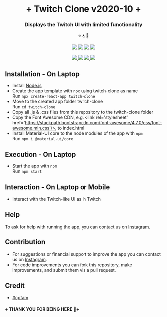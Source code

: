 <h1 align="center">+ Twitch Clone v2020-10 +</h1>
<p align="center">
  <h3 align='center'>Displays the Twitch UI with limited functionality</h3>
</p>
  <p align="center">⭐️ & 🔱</p>
  <p align="center">
    <a href="https://github.com/lxndroc">
      <img src="https://img.shields.io/badge/Coded%20By-@lxndroc-yellow" />
    </a>
    <img src="https://img.shields.io/badge/Version-2020--10-yellow" />
    <a href="https://creativecommons.org/licenses/by-nc-sa/4.0/">
      <img src="https://img.shields.io/badge/Licence-CC%20BY--NC--SA%204.0-yellow" />
    </a>
    <a href="https://instagram.com/aoctut/">
      <img src="https://img.shields.io/badge/Contact-@aoctut-yellow" />
    </a>
  </p>
  <p align="center">
    <a href="https://reactjs.org/">
      <img src="https://img.shields.io/badge/Built%20with-React-yellow" />
    </a>
    <img src="https://img.shields.io/badge/Architecture-Functional Components-yellow" />
    <a href="https://fontawesome.com/">
      <img src="https://img.shields.io/badge/Powered%20by-Font Awesome-yellow" />
    </a>
    <img src="https://img.shields.io/badge/Runs%20on-Web-yellow" />
  </p>

## Installation - On Laptop
* Install [Node.js](https://nodejs.org/en/)</a>
* Create the app template with `npx` using twitch-clone as name<br>
  Run `npx create-react-app twitch-clone`<br>
* Move to the created app folder twitch-clone<br>
  Run `cd twitch-clone`
* Copy all .js & .css files from this repository to the twitch-clone folder
* Copy the Font Awesome CDN, e.g. \<link rel='stylesheet' href='https://stackpath.bootstrapcdn.com/font-awesome/4.7.0/css/font-awesome.min.css'\>, to index.html
* Install Material-UI core to the node modules of the app with `npm`<br>
  Run `npm i @material-ui/core`
## Execution - On Laptop
* Start the app with `npm`<br>
  Run `npm start`
## Interaction - On Laptop or Mobile
* Interact with the Twitch-like UI as in Twitch
## Help
To ask for help with running the app, you can contact us on [Instagram](https://instagram.com/aoctut/).
## Contribution
* For suggestions or financial support to improve the app you can contact us on [Instagram](https://instagram.com/aoctut/).
* For code improvements you can fork this repository, make improvements, and submit them via a pull request.
## Credit
* [#cpfam](https://www.youtube.com/channel/UCqrILQNl5Ed9Dz6CGMyvMTQ)
#### + THANK YOU FOR BEING HERE 🙏+
